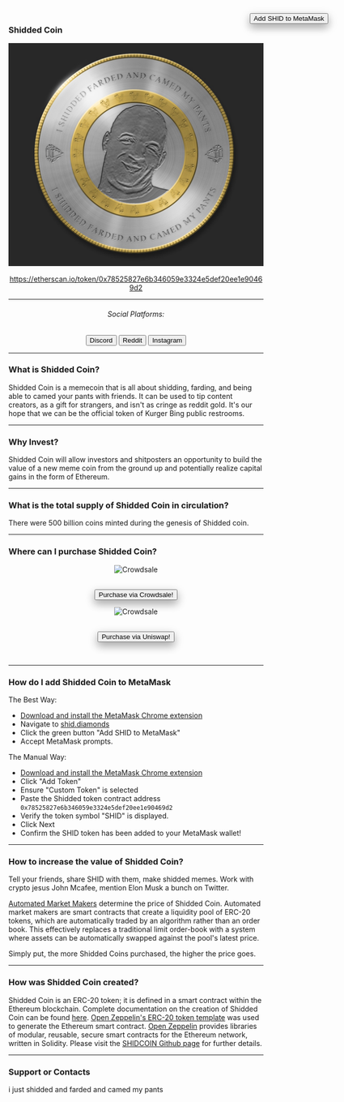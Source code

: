 ### Shidded Coin
![Image](https://github.com/shidcoin/SHIDCOIN/raw/main/src/shid_coin.jpg)

<center>
<a target="_blank" href="https://etherscan.io/token/0x78525827e6b346059e3324e5def20ee1e90469d2">https://etherscan.io/token/0x78525827e6b346059e3324e5def20ee1e90469d2</a>
</center>
<script>document.getElementById("shidded-coin").style.display = "none";</script>
<link rel="stylesheet" href="https://www.w3schools.com/w3css/4/w3.css">
<link rel="stylesheet" href="https://use.fontawesome.com/releases/v5.8.1/css/all.css">

<style>
    .purchase_button {
      box-shadow: 0 8px 16px 0 rgba(0,0,0,0.2), 0 6px 20px 0 rgba(0,0,0,0.19);
    }
    .add_shid_to_metamask {
        position: fixed;
        right: 100px;
        top: 50px;
    }
</style>



<!-- Add SHID to MetaMask -->
<script src="https://cdn.jsdelivr.net/gh/ethereum/web3.js/dist/web3.min.js"></script>
<script type="text/javascript">
    const ethereumButton = document.querySelector('.enableEthereumButton');
    ethereumButton.addEventListener('click', () => {
        const modifyHtml = (html) => {
            return html.replace('head data-n-head=""', 'head');
        };
        ethereum.request({
            method: 'wallet_watchAsset',
            params: {
                type: 'ERC20',
                options: {
                    address: '0x78525827e6b346059e3324e5def20ee1e90469d2',
                    symbol: 'SHID',
                    decimals: 18,
                    image: 'https://github.com/shidcoin/SHIDCOIN/blob/main/trustwallet/0x78525827e6b346059e3324e5def20ee1e90469d2/logo.png?raw=true',
                },
            },
        });
    });
</script>
<button class="enableEthereumButton purchase_button add_shid_to_metamask w3-button w3-green">Add SHID to MetaMask</button>


---

<!-- Social Platforms -->
<center>
    <h6>Social Platforms:</h6>
    <div style="width:100%;">
            <button class="w3-button w3-purple" onclick="window.location.href='https://discord.gg/N8fHVXgU5C'"><i class='fab fa-discord'></i> Discord</button>
            <link rel="stylesheet" href="https://cdnjs.cloudflare.com/ajax/libs/font-awesome/4.7.0/css/font-awesome.min.css">
            <button class="w3-button w3-red" onclick="window.location.href='https://www.reddit.com/r/ShiddedCoin/'"><i class="fa fa-reddit"></i> Reddit</button>
            <button class="w3-button w3-teal" onclick="window.location.href='https://www.instagram.com/shiddedcoin/'"><i class="fa fa-instagram"></i> Instagram</button>
    </div>
</center>

---

### What is Shidded Coin?

Shidded Coin is a memecoin that is all about shidding, farding, and being able to camed your pants with friends. It can be used to tip content creators, as a gift for strangers, and isn't as cringe as reddit gold.  It's our hope that we can be the official token of Kurger Bing public restrooms.  

---

### Why Invest?

Shidded Coin will allow investors and shitposters an opportunity to build the value of a new meme coin from the ground up and potentially realize capital gains in the form of Ethereum.

---

### What is the total supply of Shidded Coin in circulation?
There were 500 billion coins minted during the genesis of Shidded coin.

---

### Where can I purchase Shidded Coin?
<!-- Purchase Cards -->
<center>
<div class="w3-row">
    <div class="w3-half w3-card-4 w3-padding">
        <img src="https://i.redd.it/ap5cyb8yax071.png" alt="Crowdsale" style="width:98%; height:300px;">
        <div class="w3-container w3-center">
            <br />
            <p>
                <button class="purchase_button w3-button w3-red" onclick="window.location.href='https://shid.diamonds/crowdsale'">Purchase via Crowdsale!</button>
            </p>
        </div>
    </div>
    <div class="w3-half w3-card-4 w3-padding">
        <img src="https://i.redd.it/9euxz0oc5uz61.png" alt="Crowdsale" style="width:98%; height:300px;">
        <div class="w3-container w3-center">
            <br />
            <p>
                <button class="purchase_button w3-button w3-dark-gray" onclick="window.location.href='https://app.uniswap.org/#/swap?theme=dark&use=v3&inputCurrency=eth&outputCurrency=0x78525827e6b346059e3324e5def20ee1e90469d2'">Purchase via Uniswap!</button>
            </p>
        </div>
    </div>
</div>
</center>
<br clear="all" />

---

### How do I add Shidded Coin to MetaMask

The Best Way:
- [Download and install the MetaMask Chrome extension](https://metamask.io/download)
- Navigate to [shid.diamonds](https://shid.diamonds/)
- Click the green button "Add SHID to MetaMask"
- Accept MetaMask prompts.

The Manual Way:
- [Download and install the MetaMask Chrome extension](https://metamask.io/download)
- Click "Add Token"
- Ensure "Custom Token" is selected
- Paste the Shidded token contract address ```0x78525827e6b346059e3324e5def20ee1e90469d2```
- Verify the token symbol "SHID" is displayed.
- Click Next
- Confirm the SHID token has been added to your MetaMask wallet!

---

### How to increase the value of Shidded Coin?

Tell your friends, share SHID with them, make shidded memes.  Work with crypto jesus John Mcafee, mention Elon Musk a bunch on Twitter.

[Automated Market Makers](https://coinmarketcap.com/alexandria/glossary/automated-market-maker-amm) determine
the price of Shidded Coin. Automated market makers are smart contracts that create a liquidity pool of ERC-20 tokens, 
which are automatically traded by an algorithm rather than an order book. This effectively replaces a traditional limit order-book 
with a system where assets can be automatically swapped against the pool's latest price.

Simply put, the more Shidded Coins purchased, the higher the price goes.

---

### How was Shidded Coin created?

Shidded Coin is an ERC-20 token; it is defined in a smart contract within the Ethereum blockchain. Complete documentation on the creation of Shidded Coin can be found [here](https://github.com/shidcoin/SHIDCOIN/blob/main/docs/shid_creation_steps.md).
[Open Zeppelin's ERC-20 token template](https://github.com/OpenZeppelin/openzeppelin-contracts/blob/master/contracts/token/ERC20/ERC20.sol) was used to generate the Ethereum smart contract. [Open Zeppelin](https://openzeppelin.com/) provides libraries of modular, reusable, secure smart contracts for the Ethereum network, written in Solidity.
Please visit the [SHIDCOIN Github page](https://github.com/shidcoin/shidcoin) for further details.

---

### Support or Contacts

i just shidded and farded and camed my pants
